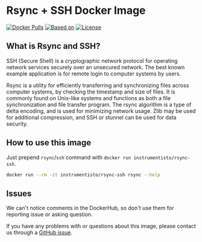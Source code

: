 Rsync + SSH Docker Image
========================

[![Docker Pulls](https://img.shields.io/docker/pulls/instrumentisto/rsync-ssh.svg)](https://hub.docker.com/r/instrumentisto/rsync-ssh)
[![Based on](https://img.shields.io/badge/based%20on-alpine-blue.svg)][12]
[![License](https://img.shields.io/badge/license-MIT-blue.svg)](https://github.com/instrumentisto/rsync-ssh-docker-image/blob/master/LICENSE.md)




## What is Rsync and SSH?

SSH (Secure Shell) is a cryptographic network protocol for operating network
services securely over an unsecured network. The best known example application
is for remote login to computer systems by users.

Rsync is a utility for efficiently transferring and synchronizing files across
computer systems, by checking the timestamp and size of files.
It is commonly found on Unix-like systems and functions as both a file
synchronization and file transfer program. The rsync algorithm is a type of
delta encoding, and is used for minimizing network usage.
Zlib may be used for additional compression, and SSH or stunnel can be used
for data security.




## How to use this image

Just prepend `rsync`/`ssh` command with `docker run instrumentisto/rsync-ssh`.

```bash
docker run --rm -it instrumentisto/rsync-ssh rsync --help
```




## Issues

We can't notice comments in the DockerHub, so don't use them for reporting issue
or asking question.

If you have any problems with or questions about this image, please contact us
through a [GitHub issue][10].





[10]: https://github.com/instrumentisto/rsync-ssh-docker-image/issues
[12]: https://hub.docker.com/_/alpine
